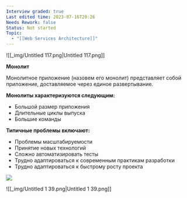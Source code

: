 ```yaml
---
Interview graded: true
Last edited time: 2023-07-16T20:26
Needs Rework: false
Status: Not started
Topic:
  - "[[Web Services Architecture]]"
---
```

![[_img/Untitled 117.png|Untitled 117.png]]

  

**Монолит**

Монолитное приложение (назовем его монолит) представляет собой приложение, доставляемое через единое развертывание.

**Монолиты характеризуются следующим:**

- Большой размер приложения
- Длительные циклы выпуска
- Большие команды

**Типичные проблемы включают:**

- Проблемы масштабируемости
- Принятие новых технологий
- Сложно автоматизировать тесты
- Трудно адаптироваться к современным практикам разработки
- Трудно адаптироваться к быстрому росту проекта

[![](https://lh6.googleusercontent.com/Rh2j4kAjslJONZJmf3vX9Yrdk4dnEwxsB0LZTre1K10DUJ3lUOImtRT_QVo2nxlu9A9-kiQ4Q9CpCTadWPTn9aK8XeweK9v36RVfz4phXKAb8qCIjo573k9CACaPkSVbb20bIeR-ZsZt8pFp_VMiXu--RKeBkS7ud7TD2GVZfDqy1j5Pw6n8Dr17KRkl)](https://lh6.googleusercontent.com/Rh2j4kAjslJONZJmf3vX9Yrdk4dnEwxsB0LZTre1K10DUJ3lUOImtRT_QVo2nxlu9A9-kiQ4Q9CpCTadWPTn9aK8XeweK9v36RVfz4phXKAb8qCIjo573k9CACaPkSVbb20bIeR-ZsZt8pFp_VMiXu--RKeBkS7ud7TD2GVZfDqy1j5Pw6n8Dr17KRkl)

![[_img/Untitled 1 39.png|Untitled 1 39.png]]